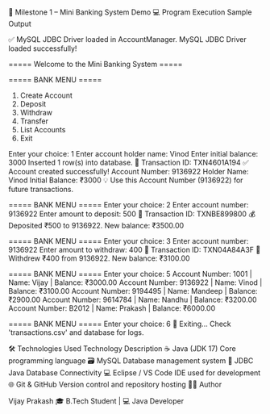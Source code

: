 🏁 Milestone 1 – Mini Banking System Demo
💻 Program Execution Sample Output

✅ MySQL JDBC Driver loaded in AccountManager.
MySQL JDBC Driver loaded successfully!

===== Welcome to the Mini Banking System =====

===== BANK MENU =====
1. Create Account
2. Deposit
3. Withdraw
4. Transfer
5. List Accounts
6. Exit

Enter your choice: 1
Enter account holder name: Vinod
Enter initial balance: 3000
Inserted 1 row(s) into database.
🧾 Transaction ID: TXN4601A194
✅ Account created successfully!
Account Number: 9136922
Holder Name: Vinod
Initial Balance: ₹3000
💡 Use this Account Number (9136922) for future transactions.

===== BANK MENU =====
Enter your choice: 2
Enter account number: 9136922
Enter amount to deposit: 500
🧾 Transaction ID: TXNBE899800
💰 Deposited ₹500 to 9136922. New balance: ₹3500.00

===== BANK MENU =====
Enter your choice: 3
Enter account number: 9136922
Enter amount to withdraw: 400
🧾 Transaction ID: TXN04A84A3F
💸 Withdrew ₹400 from 9136922. New balance: ₹3100.00

===== BANK MENU =====
Enter your choice: 5
Account Number: 1001 | Name: Vijay | Balance: ₹3000.00
Account Number: 9136922 | Name: Vinod | Balance: ₹3100.00
Account Number: 9194495 | Name: Mandeep | Balance: ₹2900.00
Account Number: 9614784 | Name: Nandhu | Balance: ₹3200.00
Account Number: B2012 | Name: Prakash | Balance: ₹6000.00

===== BANK MENU =====
Enter your choice: 6
🏦 Exiting... Check 'transactions.csv' and database for logs.

🛠️ Technologies Used
Technology	Description
☕ Java (JDK 17)	Core programming language
🗃️ MySQL	Database management system
🔗 JDBC	Java Database Connectivity
💻 Eclipse / VS Code	IDE used for development
🌐 Git & GitHub	Version control and repository hosting
👨‍💻 Author

Vijay Prakash
🎓 B.Tech Student | 💻 Java Developer
